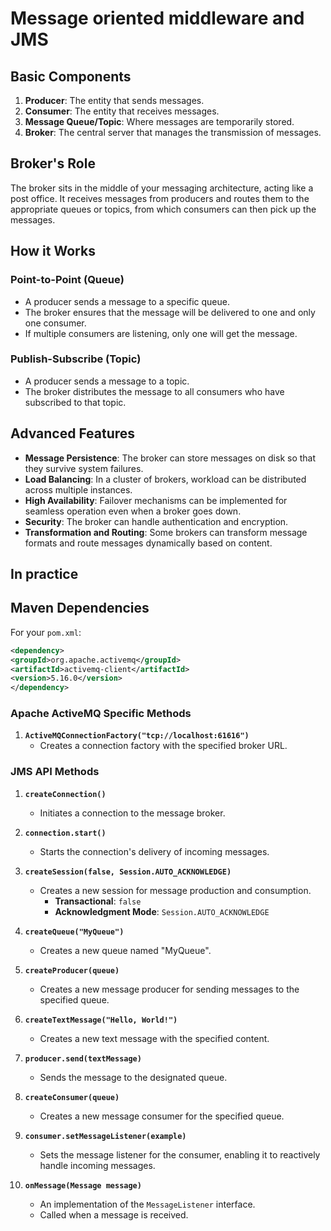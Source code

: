 # Message oriented middleware and JMS

## Basic Components

1. **Producer**: The entity that sends messages.
2. **Consumer**: The entity that receives messages.
3. **Message Queue/Topic**: Where messages are temporarily stored.
4. **Broker**: The central server that manages the transmission of messages.

## Broker's Role

The broker sits in the middle of your messaging architecture, acting like a post office. It receives messages from producers and routes them to the appropriate queues or topics, from which consumers can then pick up the messages.

## How it Works

### Point-to-Point (Queue)

- A producer sends a message to a specific queue.
- The broker ensures that the message will be delivered to one and only one consumer.
- If multiple consumers are listening, only one will get the message.

### Publish-Subscribe (Topic)

- A producer sends a message to a topic.
- The broker distributes the message to all consumers who have subscribed to that topic.

## Advanced Features

- **Message Persistence**: The broker can store messages on disk so that they survive system failures.
- **Load Balancing**: In a cluster of brokers, workload can be distributed across multiple instances.
- **High Availability**: Failover mechanisms can be implemented for seamless operation even when a broker goes down.
- **Security**: The broker can handle authentication and encryption.
- **Transformation and Routing**: Some brokers can transform message formats and route messages dynamically based on content.

## In practice

## Maven Dependencies
For your `pom.xml`:
```xml
<dependency>
<groupId>org.apache.activemq</groupId>
<artifactId>activemq-client</artifactId>
<version>5.16.0</version>
</dependency>
```

### Apache ActiveMQ Specific Methods

1. **`ActiveMQConnectionFactory("tcp://localhost:61616")`**
    - Creates a connection factory with the specified broker URL.

### JMS API Methods

1. **`createConnection()`**
    - Initiates a connection to the message broker.

2. **`connection.start()`**
    - Starts the connection's delivery of incoming messages.

3. **`createSession(false, Session.AUTO_ACKNOWLEDGE)`**
    - Creates a new session for message production and consumption.
        - **Transactional**: `false`
        - **Acknowledgment Mode**: `Session.AUTO_ACKNOWLEDGE`

4. **`createQueue("MyQueue")`**
    - Creates a new queue named "MyQueue".

5. **`createProducer(queue)`**
    - Creates a new message producer for sending messages to the specified queue.

6. **`createTextMessage("Hello, World!")`**
    - Creates a new text message with the specified content.

7. **`producer.send(textMessage)`**
    - Sends the message to the designated queue.

8. **`createConsumer(queue)`**
    - Creates a new message consumer for the specified queue.

9. **`consumer.setMessageListener(example)`**
    - Sets the message listener for the consumer, enabling it to reactively handle incoming messages.

10. **`onMessage(Message message)`**
    - An implementation of the `MessageListener` interface.
    - Called when a message is received.

